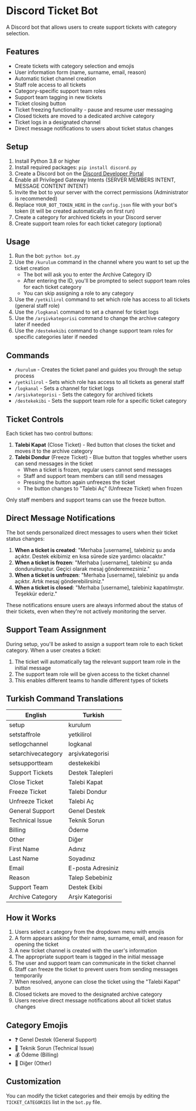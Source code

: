 # Discord Ticket Bot

A Discord bot that allows users to create support tickets with category selection.

## Features

- Create tickets with category selection and emojis
- User information form (name, surname, email, reason)
- Automatic ticket channel creation
- Staff role access to all tickets
- Category-specific support team roles
- Support team tagging in new tickets
- Ticket closing button
- Ticket freezing functionality - pause and resume user messaging
- Closed tickets are moved to a dedicated archive category
- Ticket logs in a designated channel
- Direct message notifications to users about ticket status changes

## Setup

1. Install Python 3.8 or higher
2. Install required packages: `pip install discord.py`
3. Create a Discord bot on the [Discord Developer Portal](https://discord.com/developers/applications)
4. Enable all Privileged Gateway Intents (SERVER MEMBERS INTENT, MESSAGE CONTENT INTENT)
5. Invite the bot to your server with the correct permissions (Administrator is recommended)
6. Replace `YOUR_BOT_TOKEN_HERE` in the `config.json` file with your bot's token (it will be created automatically on first run)
7. Create a category for archived tickets in your Discord server
8. Create support team roles for each ticket category (optional)

## Usage

1. Run the bot: `python bot.py`
2. Use the `/kurulum` command in the channel where you want to set up the ticket creation
   - The bot will ask you to enter the Archive Category ID
   - After entering the ID, you'll be prompted to select support team roles for each ticket category
   - You can skip assigning a role to any category
3. Use the `/yetkilirol` command to set which role has access to all tickets (general staff role)
4. Use the `/logkanal` command to set a channel for ticket logs
5. Use the `/arşivkategorisi` command to change the archive category later if needed
6. Use the `/destekekibi` command to change support team roles for specific categories later if needed

## Commands

- `/kurulum` - Creates the ticket panel and guides you through the setup process
- `/yetkilirol` - Sets which role has access to all tickets as general staff
- `/logkanal` - Sets a channel for ticket logs
- `/arşivkategorisi` - Sets the category for archived tickets
- `/destekekibi` - Sets the support team role for a specific ticket category

## Ticket Controls

Each ticket has two control buttons:

1. **Talebi Kapat** (Close Ticket) - Red button that closes the ticket and moves it to the archive category
2. **Talebi Dondur** (Freeze Ticket) - Blue button that toggles whether users can send messages in the ticket
   - When a ticket is frozen, regular users cannot send messages
   - Staff and support team members can still send messages
   - Pressing the button again unfreezes the ticket
   - The button changes to "Talebi Aç" (Unfreeze Ticket) when frozen

Only staff members and support teams can use the freeze button.

## Direct Message Notifications

The bot sends personalized direct messages to users when their ticket status changes:

1. **When a ticket is created**: "Merhaba [username], talebiniz şu anda açıktır. Destek ekibimiz en kısa sürede size yardımcı olacaktır."
2. **When a ticket is frozen**: "Merhaba [username], talebiniz şu anda dondurulmuştur. Geçici olarak mesaj gönderemezsiniz."
3. **When a ticket is unfrozen**: "Merhaba [username], talebiniz şu anda açıktır. Artık mesaj gönderebilirsiniz."
4. **When a ticket is closed**: "Merhaba [username], talebiniz kapatılmıştır. Teşekkür ederiz."

These notifications ensure users are always informed about the status of their tickets, even when they're not actively monitoring the server.

## Support Team Assignment

During setup, you'll be asked to assign a support team role to each ticket category. When a user creates a ticket:

1. The ticket will automatically tag the relevant support team role in the initial message
2. The support team role will be given access to the ticket channel
3. This enables different teams to handle different types of tickets

## Turkish Command Translations

| English | Turkish |
|---------|---------|
| setup | kurulum |
| setstaffrole | yetkilirol |
| setlogchannel | logkanal |
| setarchivecategory | arşivkategorisi |
| setsupportteam | destekekibi |
| Support Tickets | Destek Talepleri |
| Close Ticket | Talebi Kapat |
| Freeze Ticket | Talebi Dondur |
| Unfreeze Ticket | Talebi Aç |
| General Support | Genel Destek |
| Technical Issue | Teknik Sorun |
| Billing | Ödeme |
| Other | Diğer |
| First Name | Adınız |
| Last Name | Soyadınız |
| Email | E-posta Adresiniz |
| Reason | Talep Sebebiniz |
| Support Team | Destek Ekibi |
| Archive Category | Arşiv Kategorisi |

## How it Works

1. Users select a category from the dropdown menu with emojis
2. A form appears asking for their name, surname, email, and reason for opening the ticket
3. A new ticket channel is created with the user's information
4. The appropriate support team is tagged in the initial message
5. The user and support team can communicate in the ticket channel
6. Staff can freeze the ticket to prevent users from sending messages temporarily
7. When resolved, anyone can close the ticket using the "Talebi Kapat" button
8. Closed tickets are moved to the designated archive category
9. Users receive direct message notifications about all ticket status changes

## Category Emojis

- ❓ Genel Destek (General Support)
- 🔧 Teknik Sorun (Technical Issue)
- 💰 Ödeme (Billing)
- 📝 Diğer (Other)

## Customization

You can modify the ticket categories and their emojis by editing the `TICKET_CATEGORIES` list in the `bot.py` file. 